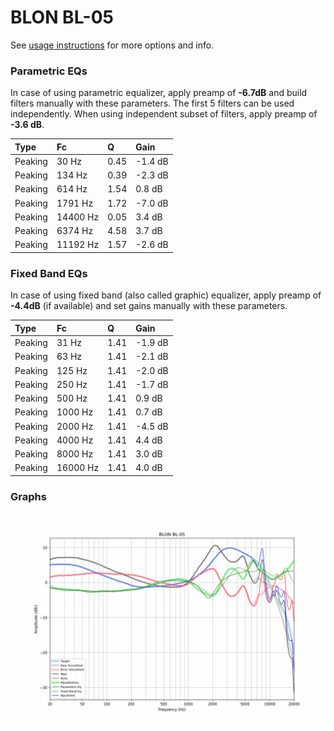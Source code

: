 # BLON BL-05
See [usage instructions](https://github.com/jaakkopasanen/AutoEq#usage) for more options and info.

### Parametric EQs
In case of using parametric equalizer, apply preamp of **-6.7dB** and build filters manually
with these parameters. The first 5 filters can be used independently.
When using independent subset of filters, apply preamp of **-3.6 dB**.

| Type    | Fc       |    Q | Gain    |
|:--------|:---------|:-----|:--------|
| Peaking | 30 Hz    | 0.45 | -1.4 dB |
| Peaking | 134 Hz   | 0.39 | -2.3 dB |
| Peaking | 614 Hz   | 1.54 | 0.8 dB  |
| Peaking | 1791 Hz  | 1.72 | -7.0 dB |
| Peaking | 14400 Hz | 0.05 | 3.4 dB  |
| Peaking | 6374 Hz  | 4.58 | 3.7 dB  |
| Peaking | 11192 Hz | 1.57 | -2.6 dB |

### Fixed Band EQs
In case of using fixed band (also called graphic) equalizer, apply preamp of **-4.4dB**
(if available) and set gains manually with these parameters.

| Type    | Fc       |    Q | Gain    |
|:--------|:---------|:-----|:--------|
| Peaking | 31 Hz    | 1.41 | -1.9 dB |
| Peaking | 63 Hz    | 1.41 | -2.1 dB |
| Peaking | 125 Hz   | 1.41 | -2.0 dB |
| Peaking | 250 Hz   | 1.41 | -1.7 dB |
| Peaking | 500 Hz   | 1.41 | 0.9 dB  |
| Peaking | 1000 Hz  | 1.41 | 0.7 dB  |
| Peaking | 2000 Hz  | 1.41 | -4.5 dB |
| Peaking | 4000 Hz  | 1.41 | 4.4 dB  |
| Peaking | 8000 Hz  | 1.41 | 3.0 dB  |
| Peaking | 16000 Hz | 1.41 | 4.0 dB  |

### Graphs
![](./BLON%20BL-05.png)